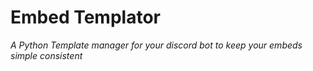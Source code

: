 # Embed Templator
*A Python Template manager for your discord bot to keep your embeds simple consistent*
